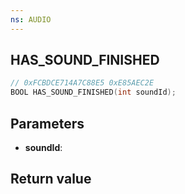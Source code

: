 ```yaml
---
ns: AUDIO
---
```

## HAS_SOUND_FINISHED

```c
// 0xFCBDCE714A7C88E5 0xE85AEC2E
BOOL HAS_SOUND_FINISHED(int soundId);
```


## Parameters
* **soundId**: 

## Return value
